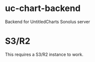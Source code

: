 # uc-chart-backend
Backend for UntitledCharts Sonolus server

# S3/R2
This requires a S3/R2 instance to work.
